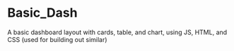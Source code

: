# Basic_Dash
A basic dashboard layout with cards, table, and chart, using JS, HTML, and CSS (used for building out similar)
